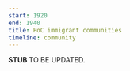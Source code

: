 ```yaml
---
start: 1920
end: 1940
title: PoC immigrant communities
timeline: community
---
```


**STUB** TO BE UPDATED.
